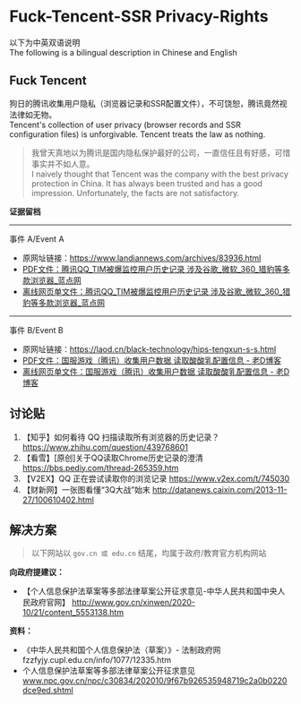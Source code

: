 # Fuck-Tencent-SSR  Privacy-Rights
以下为中英双语说明<br/>
The following is a bilingual description in Chinese and English<br/>

## Fuck Tencent 
狗日的腾讯收集用户隐私（浏览器记录和SSR配置文件），不可饶恕，腾讯竟然视法律如无物。<br/>
Tencent's collection of user privacy (browser records and SSR configuration files) is unforgivable. Tencent treats the law as nothing.<br/>

> 我曾天真地以为腾讯是国内隐私保护最好的公司，一直信任且有好感，可惜事实并不如人意。<br/>
> I naively thought that Tencent was the company with the best privacy protection in China. It has always been trusted and has a good impression. Unfortunately, the facts are not satisfactory.<br/>

**证据留档**

<hr/>
事件 A/Event A

 - 原网址链接：https://www.landiannews.com/archives/83936.html
 - [PDF文件：腾讯QQ_TIM被爆监控用户历史记录 涉及谷歌_微软_360_猎豹等多款浏览器_蓝点网](./腾讯QQ_TIM被爆监控用户历史记录%20涉及谷歌_微软_360_猎豹等多款浏览器_蓝点网.pdf)
 - [离线网页单文件：腾讯QQ_TIM被爆监控用户历史记录 涉及谷歌_微软_360_猎豹等多款浏览器_蓝点网](./腾讯QQ_TIM被爆监控用户历史记录%20涉及谷歌_微软_360_猎豹等多款浏览器_蓝点网.html)

<hr/>
事件 B/Event B

 - 原网址链接：https://laod.cn/black-technology/hips-tengxun-s-s.html
 - [PDF文件：国服游戏（腾讯）收集用户数据 读取酸酸乳配置信息 - 老D博客](./国服游戏（腾讯）收集用户数据%20读取酸酸乳配置信息%20-%20老D博客.pdf)
 - [离线网页单文件：国服游戏（腾讯）收集用户数据 读取酸酸乳配置信息 - 老D博客](./国服游戏（腾讯）收集用户数据%20读取酸酸乳配置信息%20-%20老D博客.html)


## 讨论贴
1. 【知乎】如何看待 QQ 扫描读取所有浏览器的历史记录？ https://www.zhihu.com/question/439768601
2. 【看雪】[原创]关于QQ读取Chrome历史记录的澄清 https://bbs.pediy.com/thread-265359.htm
3. 【V2EX】QQ 正在尝试读取你的浏览记录 https://www.v2ex.com/t/745030
4. 【财新网】一张图看懂“3Q大战”始末 http://datanews.caixin.com/2013-11-27/100610402.html

## 解决方案
> 以下网站以 `gov.cn 或 edu.cn` 结尾，均属于政府/教育官方机构网站

**向政府提建议：**
 - 【个人信息保护法草案等多部法律草案公开征求意见-中华人民共和国中央人民政府官网】 http://www.gov.cn/xinwen/2020-10/21/content_5553138.htm

**资料：**
 - 《中华人民共和国个人信息保护法（草案）》- 法制政府网  fzzfyjy.cupl.edu.cn/info/1077/12335.htm
 - 个人信息保护法草案等多部法律草案公开征求意见 www.npc.gov.cn/npc/c30834/202010/9f67b926535948719c2a0b0220dce9ed.shtml

